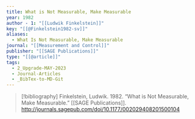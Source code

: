 ```yaml
---
title: What is Not Measurable, Make Measurable
year: 1982
author - 1: "[[Ludwik Finkelstein]]"
key: "[[@Finkelstein1982-sv]]"
aliases:
  - What Is Not Measurable, Make Measurable
journal: "[[Measurement and Control]]"
publisher: "[[SAGE Publications]]"
type: "[[@article]]"
tags:
  - 2_Upgrade-MAY-2023
  - Journal-Articles
  - _BibTex-to-MD-Git
---
```


> [!bibliography]
> Finkelstein, Ludwik. 1982. “What is Not Measurable, Make Measurable.” [[SAGE Publications]]. http://journals.sagepub.com/doi/10.1177/002029408201500104